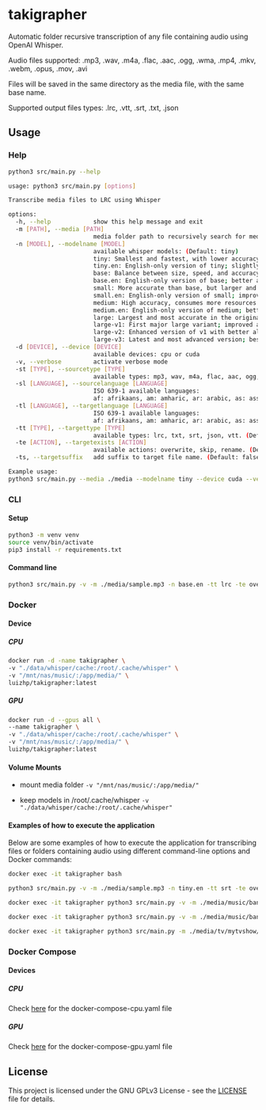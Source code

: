 # takigrapher
Automatic folder recursive transcription of any file containing audio using OpenAI Whisper.

Audio files supported:
.mp3, .wav, .m4a, .flac, .aac, .ogg, .wma, .mp4, .mkv, .webm, .opus, .mov, .avi

Files will be saved in the same directory as the media file, with the same base name.

Supported output files types:
.lrc, .vtt, .srt, .txt, .json

## Usage

### Help

```sh
python3 src/main.py --help
```

```sh
usage: python3 src/main.py [options]

Transcribe media files to LRC using Whisper

options:
  -h, --help            show this help message and exit
  -m [PATH], --media [PATH]
                        media folder path to recursively search for media files
  -n [MODEL], --modelname [MODEL]
                        available whisper models: (Default: tiny)
                        tiny: Smallest and fastest, with lower accuracy.
                        tiny.en: English-only version of tiny; slightly more accurate for English tasks.
                        base: Balance between size, speed, and accuracy.
                        base.en: English-only version of base; better accuracy on English data.
                        small: More accurate than base, but larger and slower.
                        small.en: English-only version of small; improved performance in English.
                        medium: High accuracy, consumes more resources.
                        medium.en: English-only version of medium; better results on English tasks.
                        large: Largest and most accurate in the original series, but heavy and slow.
                        large-v1: First major large variant; improved accuracy and stability.
                        large-v2: Enhanced version of v1 with better alignment and reasoning.
                        large-v3: Latest and most advanced version; best overall performance.
  -d [DEVICE], --device [DEVICE]
                        available devices: cpu or cuda
  -v, --verbose         activate verbose mode
  -st [TYPE], --sourcetype [TYPE]
                        available types: mp3, wav, m4a, flac, aac, ogg, wma, mp4, mkv, webm, opus, mov, avi. (Default: all)
  -sl [LANGUAGE], --sourcelanguage [LANGUAGE]
                        ISO 639-1 available languages:
                        af: afrikaans, am: amharic, ar: arabic, as: assamese, az: azerbaijani, ba: bashkir, be: belarusian, bg: bulgarian, bn: bengali, bo: tibetan, br: breton, bs: bosnian, ca: catalan, cs: czech, cy: welsh, da: danish, de: german, el: greek, en: english, es: spanish, et: estonian, eu: basque, fa: persian, fi: finnish, fo: faroese, fr: french, gl: galician, gu: gujarati, ha: hausa, haw: hawaiian, he: hebrew, hi: hindi, hr: croatian, ht: haitian creole, hu: hungarian, hy: armenian, id: indonesian, is: icelandic, it: italian, ja: japanese, jw: javanese, ka: georgian, kk: kazakh, km: khmer, kn: kannada, ko: korean, la: latin, lb: luxembourgish, ln: lingala, lo: lao, lt: lithuanian, lv: latvian, mg: malagasy, mi: maori, mk: macedonian, ml: malayalam, mn: mongolian, mr: marathi, ms: malay, mt: maltese, my: myanmar, ne: nepali, nl: dutch, nn: nynorsk, no: norwegian, oc: occitan, pa: punjabi, pl: polish, ps: pashto, pt: portuguese, ro: romanian, ru: russian, sa: sanskrit, sd: sindhi, si: sinhala, sk: slovak, sl: slovenian, sn: shona, so: somali, sq: albanian, sr: serbian, su: sundanese, sv: swedish, sw: swahili, ta: tamil, te: telugu, tg: tajik, th: thai, tk: turkmen, tl: tagalog, tr: turkish, tt: tatar, uk: ukrainian, ur: urdu, uz: uzbek, vi: vietnamese, yi: yiddish, yo: yoruba, yue: cantonese, zh: chinese.  (Default: auto)
  -tl [LANGUAGE], --targetlanguage [LANGUAGE]
                        ISO 639-1 available languages:
                        af: afrikaans, am: amharic, ar: arabic, as: assamese, az: azerbaijani, ba: bashkir, be: belarusian, bg: bulgarian, bn: bengali, bo: tibetan, br: breton, bs: bosnian, ca: catalan, cs: czech, cy: welsh, da: danish, de: german, el: greek, en: english, es: spanish, et: estonian, eu: basque, fa: persian, fi: finnish, fo: faroese, fr: french, gl: galician, gu: gujarati, ha: hausa, haw: hawaiian, he: hebrew, hi: hindi, hr: croatian, ht: haitian creole, hu: hungarian, hy: armenian, id: indonesian, is: icelandic, it: italian, ja: japanese, jw: javanese, ka: georgian, kk: kazakh, km: khmer, kn: kannada, ko: korean, la: latin, lb: luxembourgish, ln: lingala, lo: lao, lt: lithuanian, lv: latvian, mg: malagasy, mi: maori, mk: macedonian, ml: malayalam, mn: mongolian, mr: marathi, ms: malay, mt: maltese, my: myanmar, ne: nepali, nl: dutch, nn: nynorsk, no: norwegian, oc: occitan, pa: punjabi, pl: polish, ps: pashto, pt: portuguese, ro: romanian, ru: russian, sa: sanskrit, sd: sindhi, si: sinhala, sk: slovak, sl: slovenian, sn: shona, so: somali, sq: albanian, sr: serbian, su: sundanese, sv: swedish, sw: swahili, ta: tamil, te: telugu, tg: tajik, th: thai, tk: turkmen, tl: tagalog, tr: turkish, tt: tatar, uk: ukrainian, ur: urdu, uz: uzbek, vi: vietnamese, yi: yiddish, yo: yoruba, yue: cantonese, zh: chinese. (Default: auto)
  -tt [TYPE], --targettype [TYPE]
                        available types: lrc, txt, srt, json, vtt. (Default: lrc)
  -te [ACTION], --targetexists [ACTION]
                        available actions: overwrite, skip, rename. (Default: skip)
  -ts, --targetsuffix   add suffix to target file name. (Default: false)

Example usage:
python3 src/main.py --media ./media --modelname tiny --device cuda --verbose --sourcetype mp3 --sourcelanguage en --targetlanguage en
```

### CLI

#### Setup
```sh
python3 -m venv venv
source venv/bin/activate
pip3 install -r requirements.txt
```

#### Command line
```sh
python3 src/main.py -v -m ./media/sample.mp3 -n base.en -tt lrc -te overwrite
```

### Docker

#### Device

##### CPU
```sh
docker run -d -name takigrapher \
-v "./data/whisper/cache:/root/.cache/whisper" \
-v "/mnt/nas/music/:/app/media/" \
luizhp/takigrapher:latest
```

##### GPU
```sh
docker run -d --gpus all \
--name takigrapher \
-v "./data/whisper/cache:/root/.cache/whisper" \
-v "/mnt/nas/music/:/app/media/" \
luizhp/takigrapher:latest
```
#### Volume Mounts

- mount media folder
`-v "/mnt/nas/music/:/app/media/"`

- keep models in /root/.cache/whisper
`-v "./data/whisper/cache:/root/.cache/whisper"`

#### Examples of how to execute the application

Below are some examples of how to execute the application for transcribing files or folders containing audio using different command-line options and Docker commands:
```sh
docker exec -it takigrapher bash

python3 src/main.py -v -m ./media/sample.mp3 -n tiny.en -tt srt -te overwrite -sl en -ts
```

```sh
docker exec -it takigrapher python3 src/main.py -v -m ./media/music/bandname/ -n medium -tt lrc -te overwrite -ts
```

```sh
docker exec -it takigrapher python3 src/main.py -v -m ./media/music/bandname/song.mp3 -n medium -tt lrc -te overwrite -ts
```

```sh
docker exec -it takigrapher python3 src/main.py -m ./media/tv/mytvshow/ -n medium.en -sl en -tt srt -te rename
```

### Docker Compose

#### Devices

##### CPU
Check [here](docker-compose-cpu.yaml) for the docker-compose-cpu.yaml file

##### GPU
Check [here](docker-compose-gpu.yaml) for the docker-compose-gpu.yaml file

## License

This project is licensed under the GNU GPLv3 License - see the [LICENSE](./LICENSE) file for details.
